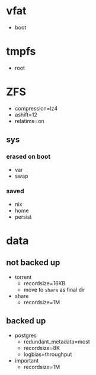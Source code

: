 # vfat
- boot

# tmpfs
- root

# ZFS

- compression=lz4
- ashift=12
- relatime=on

## sys

### erased on boot
- var
- swap

### saved
- nix
- home
- persist


# data

## not backed up
- torrent
	- recordsize=16KB
	- move to `share` as final dir
- share
	- recordsize=1M

## backed up
- postgres
	- redundant_metadata=most
	- recordsize=8K
	- logbias=throughput
- important
	- recordsize=1M

